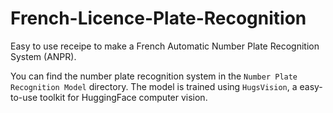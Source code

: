 # French-Licence-Plate-Recognition

Easy to use receipe to make a French Automatic Number Plate Recognition System (ANPR).

You can find the number plate recognition system in the `Number Plate Recognition Model` directory. The model is trained using `HugsVision`, a easy-to-use toolkit for HuggingFace computer vision.
